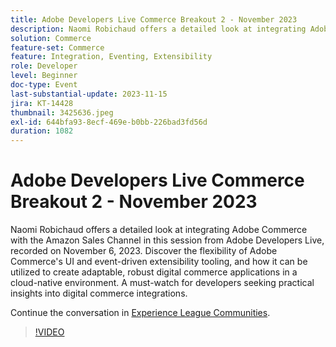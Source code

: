 ```yaml
---
title: Adobe Developers Live Commerce Breakout 2 - November 2023
description: Naomi Robichaud offers a detailed look at integrating Adobe Commerce with the Amazon Sales Channel in this session from Adobe Developers Live, recorded on November 6, 2023. Discover the flexibility of Adobe Commerce's UI and event-driven extensibility tooling, and how it can be utilized to create adaptable, robust digital commerce applications in a cloud-native environment. A must-watch for developers seeking practical insights into digital commerce integrations.
solution: Commerce
feature-set: Commerce
feature: Integration, Eventing, Extensibility
role: Developer
level: Beginner
doc-type: Event
last-substantial-update: 2023-11-15
jira: KT-14428
thumbnail: 3425636.jpeg
exl-id: 644bfa93-8ecf-469e-b0bb-226bad3fd56d
duration: 1082
---
```

# Adobe Developers Live Commerce Breakout 2 - November 2023

Naomi Robichaud offers a detailed look at integrating Adobe Commerce with the Amazon Sales Channel in this session from Adobe Developers Live, recorded on November 6, 2023. Discover the flexibility of Adobe Commerce's UI and event-driven extensibility tooling, and how it can be utilized to create adaptable, robust digital commerce applications in a cloud-native environment. A must-watch for developers seeking practical insights into digital commerce integrations.

Continue the conversation in [Experience League Communities](https://adobe.ly/46M7lZK).

>[!VIDEO](https://video.tv.adobe.com/v/3425636/?learn=on)
